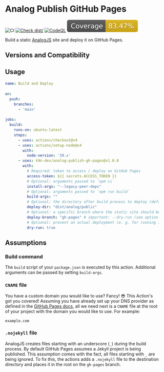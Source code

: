 # Analog Publish GitHub Pages

![CI](https://github.com/k9n-dev/analog-publish-gh-pages/actions/workflows/ci.yml/badge.svg)
[![Check dist/](https://github.com/k9n-dev/analog-publish-gh-pages/actions/workflows/check-dist.yml/badge.svg)](https://github.com/k9n-dev/analog-publish-gh-pages/actions/workflows/check-dist.yml)
[![CodeQL](https://github.com/k9n-dev/analog-publish-gh-pages/actions/workflows/codeql-analysis.yml/badge.svg)](https://github.com/k9n-dev/analog-publish-gh-pages/actions/workflows/codeql-analysis.yml)
[![Coverage](./badges/coverage.svg)](./badges/coverage.svg)

Build a static [AnalogJS](https://analogjs.org/) site and deploy it on GitHub Pages.

## Versions and Compatibility

## Usage

```yaml
name: Build and Deploy

on:
  push:
    branches:
      - 'main'

jobs:
  build:
    runs-on: ubuntu-latest
    steps:
      - uses: actions/checkout@v4
      - uses: actions/setup-node@v4
        with:
          node-version: '20.x'
      - uses: k9n-dev/analog-publish-gh-pages@v1.0.0
        with:
          # Required: token to access / deploy on GitHub Pages
          access-token: ${{ secrets.ACCESS_TOKEN }}
          # Optional: arguments passed to `npm ci`
          install-args: "--legacy-peer-deps"
          # Optional: arguments passed to `npm run build`
          build-args: ""
          # Optional: the directory after build process to deploy (defaults to `dist/analog/public`)
          deploy-dir: "dist/analog/public"
          # Optional: a specific branch where the static site should be deployed (defaults to `gh-pages`)
          deploy-branch: "gh-pages" # important: --dry-run (see option below) won't actually deploy the site!
          # Optional: prevent an actual deployment (e. g. for running in branch pipelines)
          dry-run: true
```

## Assumptions

### Build command

The `build` script of your `package.json` is executed by this action.
Additional arguments can be passed by setting `build-args`.

### `CNAME` file

You have a custom domain you would like to use? Fancy! 😎 This Action's got you
covered! Assuming you have already set up your DNS provider as defined in the
[GitHub Pages docs][github-pages-domain-docs], all we need next is a `CNAME`
file at the root of your project with the domain you would like to use. For
example:

```CNAME
example.com
```

### `.nojekyll` file

AnalogJS creates files starting with an underscore (`_`) during the build process.
By default GitHub Pages assumes a Jekyll project is being published.
This assumption comes with the fact, all files starting with `_` are being ignored.
To fix this, the actions adds a `.nojekyll` file to the destination directory and places it in the root on the `gh-pages` branch.

[analog-build-docs]: https://analogjs.org/docs/getting-started#building-the-application
[github-access-token]: https://help.github.com/articles/creating-a-personal-access-token-for-the-command-line
[github-action-input]: https://help.github.com/en/actions/automating-your-workflow-with-github-actions/creating-and-using-encrypted-secrets#using-encrypted-secrets-in-a-workflow
[github-pages-domain-docs]: https://help.github.com/en/articles/using-a-custom-domain-with-github-pages
[github-repo-secret]: https://help.github.com/en/actions/automating-your-workflow-with-github-actions/creating-and-using-encrypted-secrets#creating-encrypted-secrets
